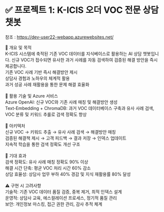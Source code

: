 # ✅ 프로젝트 1: K-ICIS 오더 VOC 전문 상담 챗봇

참조 : https://dev-user22-webapp.azurewebsites.net/

📌 개요 및 목적<br/>
K-ICIS 시스템에 축적된 기존 VOC 데이터를 지식베이스로 활용하는 AI 상담 챗봇입니다. 신규 VOC가 접수되면 유사한 과거 사례를 자동 검색하여 검증된 해결 방안을 즉시 제공합니다.<br/>
기존 VOC 사례 기반 즉시 해결방안 제시<br/>
상담사 경험과 노하우의 체계적 활용<br/>
과거 성공 사례 재활용을 통한 문제 해결 효율화<br/><br/>
🔧 활용 기술 및 Azure 서비스<br/>
Azure OpenAI: 신규 VOC와 기존 사례 매칭 및 해결방안 생성<br/>
Text-Embedding + ChromaDB: 과거 VOC 데이터베이스 구축과 유사 사례 검색, VOC 분류 및 키워드 추룰로 검색 정확도 향상<br/><br/>
🧩 아키텍처<br/>
신규 VOC → 키워드 추출 → 유사 사례 검색 → 해결방안 매칭<br/>
검증된 해결책 제시 → 고객 피드백 → 결과 저장 → 인덱스 업데이트<br/>
지속적 학습을 통한 검색 정확도 개선 구조<br/><br/>
🎯 기대 효과<br/>
검색 정확도: 유사 사례 매칭 정확도 90% 이상<br/>
해결 시간 단축: 평균 VOC 처리 시간 60% 감소<br/>
상담 효율성: 상담사 업무 부하 40% 경감 및 지식 재활용률 80% 달성<br/><br/>
⚠️ 구현 시 고려사항<br/>
기술적: 기존 VOC 데이터 품질 검증, 중복 제거, 최적 인덱스 설계<br/>
운영적: 상담사 교육, 에스컬레이션 프로세스, 정기적 품질 관리<br/>
보안: 개인정보 마스킹, 접근 권한 관리, 감사 추적 체계<br/>
